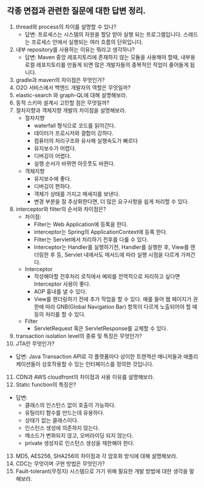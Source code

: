 ## 각종 면접과 관련한 질문에 대한 답변 정리.

1. thread와 process의 차이를 설명할 수 있나?
   - 답변: 프로세스는 시스템의 자원을 할당 받아 실행 되는 프로그램입니다. 스레드는 프로세스 안에서 실행되는 여러 흐름의 단위입니다.
2. 내부 repository를 사용하는 이유는 뭐라고 생각하나?
   - 답변: Maven 중앙 레포지토리에 존재하지 않는 모듈을 사용해야 할때, 내부용 로컬 레포지토리를 만들게 되면 많은 개발자들의 중복적인
   작업이 줄어들게 됩니다.
3. gradle과 maven의 차이점은 무엇인가?
4. O2O 서비스에서 백엔드 개발자의 역할은 무엇일까?
5. elastic-search 와 graph-QL에 대해 설명해보라.
6. 동적 스키마 설계시 고민할 점은 무엇일까?
7. 절차지향과 객체지향 개발의 차이점을 설명해보라.
   - 절차지향
     - waterfall 형식으로 코드를 읽어간다.
     - 데이터가 프로시저와 결합이 강하다.
     - 컴퓨터의 처리구조와 유사해 실행속도가 빠르다
     - 유지보수가 어렵다.
     - 디버깅이 어렵다.
     - 실행 순서가 바뀌면 아웃풋도 바뀐다.
   - 객체지향
     - 유지보수에 좋다.
     - 디버깅이 편하다.
     - 객체가 상태를 가지고 메세지를 보낸다.
     - 변경 부분을 잘 추상화한다면, 더 많은 요구사항을 쉽게 처리할 수 있다.
8. interceptor와 filter의 순서와 차이점은?
   - 차이점:
     - Filter는 Web Application에 등록을 한다.
     - interceptor는 Spring의 ApplicationContext에 등록 한다.
     - Filter는 Servlet에서 처리하기 전후를 다룰 수 있다.
     - Interceptor는 Handler를 실행하기전, Handler를 실행한 후, View를 렌더링한 후 등,
       Servlet 내에서도 메서드에 따라 실행 시점을 다르게 가져간다.
   - Interceptor
     - 작성해야할 전후처리 로직에서 예외를 전역적으로 처리하고 싶다면 Interceptor 사용이 좋다.
     - AOP 흉내를 낼 수 있다.
     - View를 렌더링하기 전에 추가 작업을 할 수 있다. 예를 들어 웹 페이지가 권한에 따라 GNB(Global
       Navigation Bar) 항목이 다르게 노출되어야 할 때 등의 처리를 할 수 있다.
   - Filter
     - ServletRequest 혹은 ServletResponse를 교체할 수 있다. 
9. transaction isolation level의 종류 및 특징은 무엇인가?
10. JTA란 무엇인가?
   - 답변: Java Transaction API로 각 플랫폼마다 상이한 트랜잭션 매니저들과 애플리케이션들이 상호작용할 수 있는 인터페이스를 정의한 것입니다.
11. CDN과 AWS cloudfront의 차이점과 사용 이유를 설명해보라.
12. Static function의 특징은?
   - 답변: 
     - 클래스의 인스턴스 없이 호출이 가능하다. 
     - 유틸리티 함수를 만드는데 유용하다.
     - 상태가 없는 클래스이다.
     - 인스턴스 생성에 의존하지 않는다.
     - 메소드가 변화되지 않고, 오버라이딩 되지 않는다.
     - private 생성자로 인스턴스 생성을 제한해야 한다.
13. MD5, AES256, SHA256의 차이점과 각 암호화 방식에 대해 설명해보라.
14. CDC는 무엇이며 구현 방법은 무엇인가?
15. Fault-tolerant(무정지) 시스템으로 가기 위해 필요한 개발 방법에 대한 생각을 말해보라.